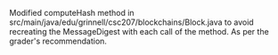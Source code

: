 Modified computeHash method in src/main/java/edu/grinnell/csc207/blockchains/Block.java to avoid recreating the MessageDigest with each call of the method. As per the grader's recommendation.
